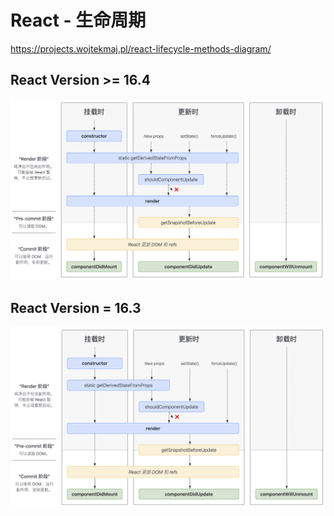 # React - 生命周期

https://projects.wojtekmaj.pl/react-lifecycle-methods-diagram/



## React Version >= 16.4

![image-20230324105617009](images/image-20230324105617009.png)



## React Version = 16.3

![image-20230324105656439](images/image-20230324105656439.png)